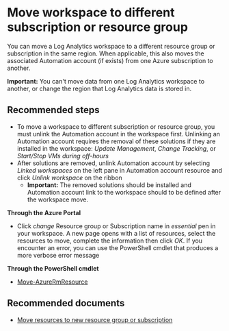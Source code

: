 
<properties
pageTitle="Move workspace to different subscription or resource group"
description="Move workspace to different subscription or resource group"
service="microsoft.operationalinsights"
resource="workspaces"
symptomID=""
infoBubbleText=""
authors="yossiy"
ms.author="yossiy"
displayorder="8"
selfHelpType="resource"
supportTopicIds="32612491"
resourceTags=""
productPesIds="15725"
cloudEnvironments="Public, Fairfax"
articleId="1c03365b-ea27-4131-a236-f56966ce9f3c"
/>

# Move workspace to different subscription or resource group
You can move a Log Analytics workspace to a different resource group or subscription in the same region. When applicable, this also moves the associated Automation account (if exists) from one Azure subscription to another.<br>

**Important:** You can't move data from one Log Analytics workspace to another, or change the region that Log Analytics data is stored in.

## **Recommended steps**
* To move a workspace to different subscription or resource group, you must unlink the Automation account in the workspace first. Unlinking an Automation account requires the removal of these solutions if they are installed in the workspace: *Update Management*, *Change Tracking*, or *Start/Stop VMs during off-hours*<br>
* After solutions are removed, unlink Automation account by selecting *Linked workspaces* on the left pane in Automation account resource and click *Unlink workspace* on the ribbon<br>
    * **Important:** The removed solutions should be installed and Automation account link to the workspace should to be defined after the workspace move.<br>

**Through the Azure Portal**<br>
* Click *change* Resource group or Subscription name in *essential* pen in your workspace. A new page opens with a list of resources, select the resources to move, complete the information then click *OK*. If you encounter an error, you can use the PowerShell cmdlet that produces a more verbose error message<br>

**Through the PowerShell cmdlet**<br>
* [Move-AzureRmResource](https://docs.microsoft.com/powershell/module/AzureRM.Resources/Move-AzureRmResource)<br>

## **Recommended documents**
* [Move resources to new resource group or subscription](https://docs.microsoft.com/azure/azure-resource-manager/resource-group-move-resources) 
